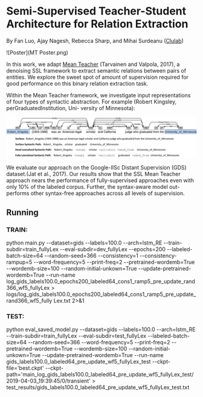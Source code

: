 # Semi-Supervised Teacher-Student Architecture for Relation Extraction

By Fan Luo, Ajay Nagesh, Rebecca Sharp, and Mihai Surdeanu ([Clulab](http://clulab.cs.arizona.edu/))

 
![Poster](MT Poster.png)




In this work, we adapt [Mean Teacher](https://arxiv.org/abs/1703.01780) (Tarvainen and Valpola, 2017), a denoising SSL framework to extract semantic relations between pairs of entities. We explore the sweet spot of amount of supervision required for good performance on this binary relation extraction task.

Within the Mean Teacher framework, we investigate input representations of four types of syntactic abstraction. For example (Robert Kingsley, perGraduatedInstitution, Uni- versity of Minnesota):

![Mean Teacher model](text_sm.png)

We evaluate our approach on the Google-IISc Distant Supervision (GDS) dataset.(Jat et al., 2017). Our results show that the SSL Mean Teacher approach nears the performance of fully-supervised approaches even with only 10% of the labeled corpus. Further, the syntax-aware model out- performs other syntax-free approaches across all levels of supervision.

 
## Running

### TRAIN:    
python main.py --dataset=gids --labels=100.0 --arch=lstm\_RE --train-subdir=train\_fullyLex --eval-subdir=dev\_fullyLex --epochs=200 --labeled-batch-size=64 --random-seed=366 --consistency=1 --consistency-rampup=5 --word-frequency=5 --print-freq=2 --pretrained-wordemb=True --wordemb-size=100 --random-initial-unkown=True --update-pretrained-wordemb=True --run-name log\_gids\_labels100.0\_epochs200\_labeled64\_cons1\_ramp5\_pre\_update\_rand366\_wf5\_fullyLex > logs/log\_gids\_labels100.0\_epochs200\_labeled64\_cons1\_ramp5\_pre\_update\_rand366\_wf5\_fully
Lex.txt 2>&1

### TEST:
python eval\_saved\_model.py --dataset=gids --labels=100.0 --arch=lstm\_RE --train-subdir=train\_fullyLex --eval-subdir=test\_fullyLex --labeled-batch-size=64 --random-seed=366 --word-frequency=5 --print-freq=2 --pretrained-wordemb=True --wordemb-size=100 --random-initial-unkown=True --update-pretrained-wordemb=True --run-name gids\_labels100.0\_labeled64\_pre\_update\_wf5\_fullyLex\_test --ckpt-file='best.ckpt' --ckpt-path='main\_log\_gids\_labels100.0\_labeled64\_pre\_update\_wf5\_fullyLex\_test/2019-04-03_19:39:45/0/transient' > test\_results/gids\_labels100.0\_labeled64\_pre\_update\_wf5\_fullyLex\_test.txt 

